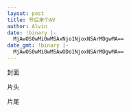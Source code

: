 ```yaml
---
layout: post
title: 节后来个AV
author: Alvin
date: !binary |-
  MjAwOS0wMi0wMSAxNjo1NjoxNSArMDgwMA==
date_gmt: !binary |-
  MjAwOS0wMi0wMSAwODo1NjoxNSArMDgwMA==
---
```

封面

片头

片尾






